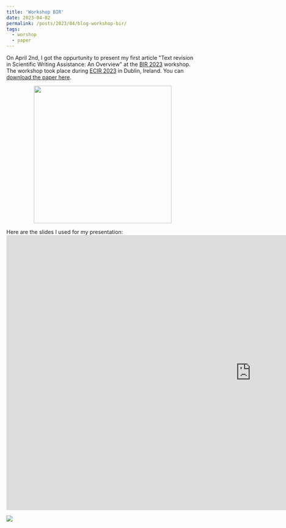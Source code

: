```yaml
---
title: 'Workshop BIR'
date: 2023-04-02
permalink: /posts/2023/04/blog-workshop-bir/
tags:
  - worshop
  - paper
---
```




On April 2nd, I got the oppurtunity to present my first article "Text revision in Scientific Writing Assistance: An Overview" at the [BIR 2023](https://sites.google.com/view/bir-ws/bir-2023) workshop. The workshop took place during [ECIR 2023](https://ecir2023.org/) in Dublin, Ireland.
You can [download the paper here](https://arxiv.org/pdf/2303.16726.pdf).

<p align="center">
   <img src='/images/DSC07362.jpg' height="360">
</p>

Here are the slides I used for my presentation:
<embed src="https://jourdanl.github.io/files/Text revision in Scientific Writing Assistance A Review-1.pdf" width="1280" height="720" type='application/pdf'> 





<img src='/images/DSC07366(2).jpg'>


